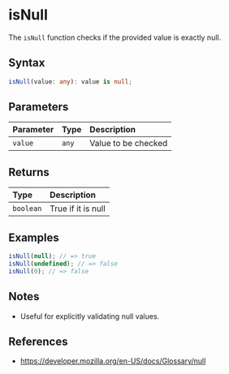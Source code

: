 # isNull

The `isNull` function checks if the provided value is exactly null.

## Syntax
```typescript
isNull(value: any): value is null;
```

## Parameters
| Parameter | Type   | Description           |
| :-------- | :----- | :--------------------|
| `value`   | `any`  | Value to be checked   |

## Returns
| Type      | Description                                 |
| :-------- | :------------------------------------------ |
| `boolean` | True if it is null                          |

## Examples
```typescript
isNull(null); // => true
isNull(undefined); // => false
isNull(0); // => false
```

## Notes
* Useful for explicitly validating null values.

## References
* https://developer.mozilla.org/en-US/docs/Glossary/null